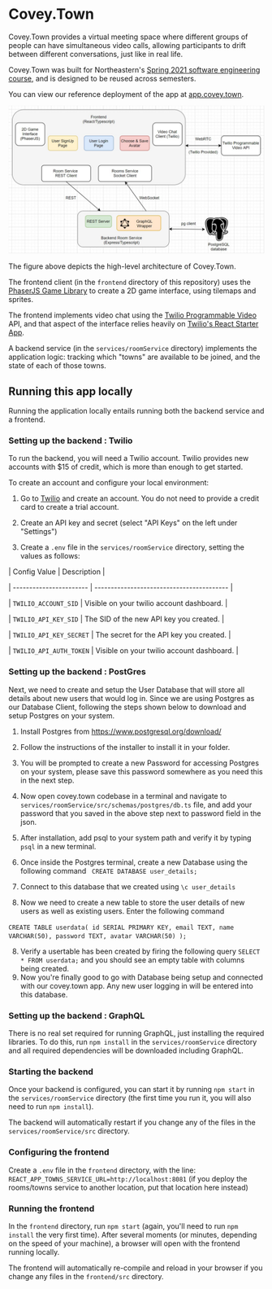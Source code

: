 # Covey.Town

Covey.Town provides a virtual meeting space where different groups of people can have simultaneous video calls, allowing participants to drift between different conversations, just like in real life.

Covey.Town was built for Northeastern's [Spring 2021 software engineering course](https://neu-se.github.io/CS4530-CS5500-Spring-2021/), and is designed to be reused across semesters.

You can view our reference deployment of the app at [app.covey.town](https://app.covey.town/).

![Covey.Town Architecture](docs/covey-town-architecture.jpeg)

The figure above depicts the high-level architecture of Covey.Town.

The frontend client (in the `frontend` directory of this repository) uses the [PhaserJS Game Library](https://phaser.io) to create a 2D game interface, using tilemaps and sprites.

The frontend implements video chat using the [Twilio Programmable Video](https://www.twilio.com/docs/video) API, and that aspect of the interface relies heavily on [Twilio's React Starter App](https://github.com/twilio/twilio-video-app-react).

A backend service (in the `services/roomService` directory) implements the application logic: tracking which "towns" are available to be joined, and the state of each of those towns.

## Running this app locally

Running the application locally entails running both the backend service and a frontend.

### Setting up the backend : Twilio

To run the backend, you will need a Twilio account. Twilio provides new accounts with $15 of credit, which is more than enough to get started.

To create an account and configure your local environment:

1. Go to [Twilio](https://www.twilio.com/) and create an account. You do not need to provide a credit card to create a trial account.

2. Create an API key and secret (select "API Keys" on the left under "Settings")

3. Create a `.env` file in the `services/roomService` directory, setting the values as follows:

| Config Value | Description |

| ----------------------- | ----------------------------------------- |

| `TWILIO_ACCOUNT_SID` | Visible on your twilio account dashboard. |

| `TWILIO_API_KEY_SID` | The SID of the new API key you created. |

| `TWILIO_API_KEY_SECRET` | The secret for the API key you created. |

| `TWILIO_API_AUTH_TOKEN` | Visible on your twilio account dashboard. |

### Setting up the backend : PostGres

Next, we need to create and setup the User Database that will store all details about new users that would log in. Since we are using Postgres as our Database Client, following the steps shown below to download and setup Postgres on your system.

1. Install Postgres from https://www.postgresql.org/download/

2. Follow the instructions of the installer to install it in your folder.
3. You will be prompted to create a new Password for accessing Postgres on your system, please save this password somewhere as you need this in the next step.
4. Now open covey.town codebase in a terminal and navigate to `services/roomService/src/schemas/postgres/db.ts` file, and add your password that you saved in the above step next to password field in the json.
5. After installation, add psql to your system path and verify it by typing `psql` in a new terminal.
6. Once inside the Postgres terminal, create a new Database using the following command ` CREATE DATABASE user_details;`
7. Connect to this database that we created using `\c user_details`

8. Now we need to create a new table to store the user details of new users as well as existing users. Enter the following command

`CREATE TABLE userdata( id SERIAL PRIMARY KEY, email TEXT, name VARCHAR(50), password TEXT, avatar VARCHAR(50) );`

8. Verify a usertable has been created by firing the following query `SELECT * FROM userdata;` and you should see an empty table with columns being created.
9. Now you're finally good to go with Database being setup and connected with our covey.town app. Any new user logging in will be entered into this database.

### Setting up the backend : GraphQL

There is no real set required for running GraphQL, just installing the required libraries. To do this, run `npm install` in the `services/roomService` directory and all required dependencies will be downloaded including GraphQL.

### Starting the backend

Once your backend is configured, you can start it by running `npm start` in the `services/roomService` directory (the first time you run it, you will also need to run `npm install`).

The backend will automatically restart if you change any of the files in the `services/roomService/src` directory.

### Configuring the frontend

Create a `.env` file in the `frontend` directory, with the line: `REACT_APP_TOWNS_SERVICE_URL=http://localhost:8081` (if you deploy the rooms/towns service to another location, put that location here instead)

### Running the frontend

In the `frontend` directory, run `npm start` (again, you'll need to run `npm install` the very first time). After several moments (or minutes, depending on the speed of your machine), a browser will open with the frontend running locally.

The frontend will automatically re-compile and reload in your browser if you change any files in the `frontend/src` directory.

